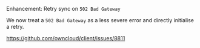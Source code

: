 Enhancement: Retry sync on `502 Bad Gateway`

We now treat a `502 Bad Gateway` as a less severe error and directly initialise a retry.

https://github.com/owncloud/client/issues/8811
